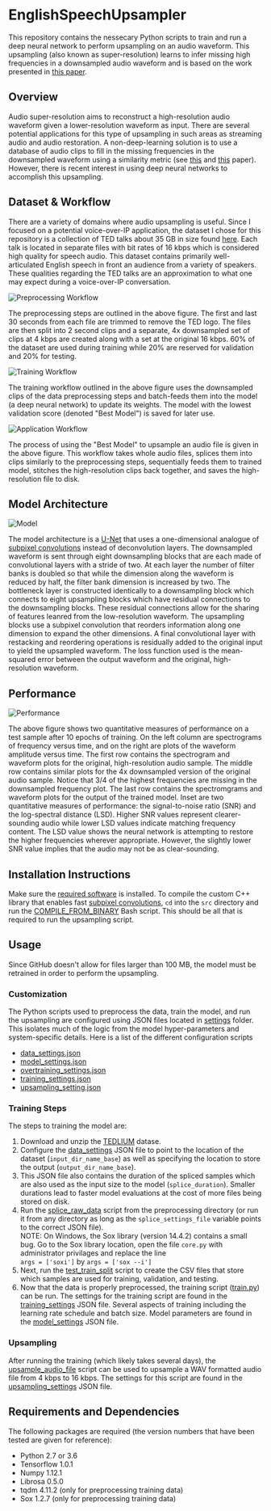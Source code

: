 # EnglishSpeechUpsampler

This repository contains the nessecary Python scripts to train and run a deep
neural network to perform upsampling on an audio waveform.
This upsampling (also known as super-resolution) learns to infer missing high
frequencies in a downsampled audio waveform and is based on the work presented
in [this paper](https://openreview.net/pdf?id=S1gNakBFx).

## Overview

Audio super-resolution aims to reconstruct a high-resolution audio waveform
given a lower-resolution waveform as input.
There are several potential applications for this type of upsampling in such
areas as streaming audio and audio restoration.
A non-deep-learning solution is to use a database of audio clips to fill in
the missing frequencies in the downsampled waveform using a similarity metric
(see [this](http://ieeexplore.ieee.org/abstract/document/7251945) and
[this](http://ieeexplore.ieee.org/document/7336890) paper).
However, there is recent interest in using deep neural networks to accomplish
this upsampling.

## Dataset \& Workflow

There are a variety of domains where audio upsampling is useful.
Since I focused on a potential voice-over-IP application, the dataset I chose
for this repository is a collection of TED talks about 35 GB in size found
[here](http://www-lium.univ-lemans.fr/en/content/ted-lium-corpus).
Each talk is located in separate files with bit rates of 16 kbps which is
considered high quality for speech audio.
This dataset contains primarily well-articulated English speech in front an
audience from a variety of speakers.
These qualities regarding the TED talks are an approximation to what one may
expect during a voice-over-IP conversation.

![Preprocessing Workflow](images/Preprocessing_flow.png)

The preprocessing steps are outlined in the above figure.
The first and last 30 seconds from each file are trimmed to remove the
TED logo.
The files are then split into 2 second clips and a separate, 4x
downsampled set of clips at 4 kbps are created along with a set at the original
16 kbps.
60% of the dataset are used during training while 20% are reserved for
validation and 20% for testing.

![Training Workflow](images/Training_flow.png)

The training workflow outlined in the above figure uses the downsampled clips of
the data preprocessing steps and batch-feeds them into the model (a deep neural
network) to update its weights.
The model with the lowest validation score (denoted "Best Model") is saved for
later use.

![Application Workflow](images/Application_flow.png)

The process of using the "Best Model" to upsample an audio file is given in the
above figure.
This workflow takes whole audio files, splices them into clips similarly to the
preprocessing steps, sequentially feeds them to trained model, stitches the
high-resolution clips back together, and saves the high-resolution file to disk.

## Model Architecture

![Model](images/Audio_UNet_Diagram.png)

The model architecture is a [U-Net](https://arxiv.org/abs/1505.04597) that uses
a one-dimensional analogue of
[subpixel convolutions](https://arxiv.org/abs/1609.05158) instead of
deconvolution layers.
The downsampled waveform is sent through eight downsampling blocks that are each
made of convolutional layers with a stride of two.
At each layer the number of filter banks is doubled so that while the dimension
along the waveform is reduced by half, the filter bank dimension is increased by
two.
The bottleneck layer is constructed identically to a downsampling block which
connects to eight upsampling blocks which have residual connections to the
downsampling blocks.
These residual connections allow for the sharing of features leanred from the
low-resolution waveform.
The upsampling blocks use a subpixel convolution that reorders information along
one dimension to expand the other dimensions.
A final convolutional layer with restacking and reordering operations is
residually added to the original input to yield the upsampled waveform.
The loss function used is the mean-squared error between the output waveform and
the original, high-resolution waveform.

## Performance

![Performance](images/real_full_train_test_spec_comp.png)

The above figure shows two quantitative measures of performance on a test sample
after 10 epochs of training.
On the left column are spectrograms of frequency versus time, and on the right
are plots of the waveform amplitude versus time.
The first row contains the spectrogram and waveform plots for the original,
high-resolution audio sample.
The middle row contains similar plots for the 4x downsampled version of the
original audio sample.
Notice that 3/4 of the highest frequencies are missing in the downsampled
frequency plot.
The last row contains the spectromgrams and waveform plots for the output of the
trained model.
Inset are two quantitative measures of performance: the signal-to-noise ratio
(SNR) and the log-spectral distance (LSD).
Higher SNR values represent clearer-sounding audio while lower LSD values
indicate matching frequency content.
The LSD value shows the neural network is attempting to restore the higher
frequencies wherever appropriate.
However, the slightly lower SNR value implies that the audio may not be as
clear-sounding.

## Installation Instructions

Make sure the [required software](##requirements-and-dependencies) is
installed.
To compile the custom C++ library that enables fast
[subpixel convolutions](https://arxiv.org/pdf/1609.05158.pdf),
`cd` into the `src` directory and run the
[COMPILE_FROM_BINARY](src/COMPILE_FROM_BINARY.sh) Bash script.
This should be all that is required to run the upsampling script.

## Usage

Since GitHub doesn't allow for files larger than 100 MB, the model must be
retrained in order to perform the upsampling.

### Customization

The Python scripts used to preprocess the data, train the model, and run the
upsampling are configured using JSON files located in [settings](settings)
folder.
This isolates much of the logic from the model hyper-parameters and
system-specific details.
Here is a list of the different configuration scripts

* [data_settings.json](settings/data_settings.json)
* [model_settings.json](settings/model_settings.json)
* [overtraining_settings.json](settings/overtraining_settings.json)
* [training_settings.json](settings/training_settings.json)
* [upsampling_setting.json](settings/upsampling_setting.json)

### Training Steps

The steps to training the model are:

1. Download and unzip the
[TEDLIUM](http://www-lium.univ-lemans.fr/en/content/ted-lium-corpus) datase. 
2. Configure the [data_settings](settings/data_settings.json) JSON file to
point to the location of the dataset (`input_dir_name_base`) as well as
specifying the location to store the output (`output_dir_name_base`).
3. This JSON file also contains the duration of the spliced samples which are
also used as the input size to the model (`splice_duration`). Smaller durations
lead to faster model evaluations at the cost of more files being stored on disk.
4. Run the [splice_raw_data](preprocessing/splice_raw_data.py) script from the
preprocessing directory (or run it from any directory as long as the
`splice_settings_file` variable points to the correct JSON file).
<br>NOTE: On Windows, the Sox library (version 14.4.2) contains a small bug. Go to the Sox library
location, open the file `core.py` with administrator privilages and replace the line 
<br>`args = ['soxi']` by `args = ['sox --i']`
5. Next, run the [test_train_split](preprocessing/test_train_split.py) script to
create the CSV files that store which samples are used for training, validation,
and testing.
6. Now that the data is properly preprocessed, the training script
([train.py](train.py)) can be run. The settings for the training script are
found in the [training_settings](settings/training_settings.json) JSON file.
Several
aspects of training including the learning rate schedule and batch size. Model
parameters are found in the [model_settings](settings/model_settings.json) JSON
file.

### Upsampling

After running the training (which likely takes several days), the
[upsample_audio_file](upsample_audio_file.py) script can be used to upsample
a WAV formatted audio file from 4 kbps to 16 kbps. The settings for this script
are found in the [upsampling_settings](settings/upsampling_settings.json) JSON file.

## Requirements and Dependencies

The following packages are required (the version numbers that have been tested
are given for reference):

* Python 2.7 or 3.6
* Tensorflow 1.0.1
* Numpy 1.12.1
* Librosa 0.5.0
* tqdm 4.11.2 (only for preprocessing training data)
* Sox 1.2.7 (only for preprocessing training data)
